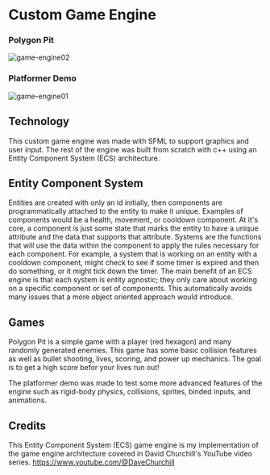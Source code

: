 # Custom Game Engine

### Polygon Pit
![game-engine02](https://github.com/user-attachments/assets/1d9e3bf0-55a9-47df-abdf-583274de176b)

### Platformer Demo
![game-engine01](https://github.com/user-attachments/assets/a3e2a0b3-243e-4add-b158-b198452cdbdf)

## Technology
This custom game engine was made with SFML to support graphics and user input. The rest of the engine was built from scratch with c++ using an Entity Component System (ECS) architecture.

## Entity Component System
Entities are created with only an id initially, then components are programmatically attached to the entity to make it unique. Examples of components would be a health, movement, or cooldown component. At it's core, a component is just some state that marks the entity to have a unique attribute and the data that supports that attribute. Systems are the functions that will use the data within the component to apply the rules necessary for each component. For example, a system that is working on an entity with a cooldown component, might check to see if some timer is expired and then do something, or it might tick down the timer. The main benefit of an ECS engine is that each system is entity agnostic; they only care about working on a specific component or set of components. This automatically avoids many issues that a more object oriented approach would introduce.

## Games
Polygon Pit is a simple game with a player (red hexagon) and many randomly generated enemies. This game has some basic collision features as well as bullet shooting, lives, scoring, and power up mechanics. The goal is to get a high score befor your lives run out!

The platformer demo was made to test some more advanced features of the engine such as rigid-body physics, collisions, sprites, binded inputs, and animations.

## Credits
This Entity Component System (ECS) game engine is my implementation of the game engine architecture covered in David Churchill's YouTube video series.
https://www.youtube.com/@DaveChurchill
